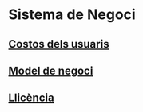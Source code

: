 <!-- TITLE: Sistema de Negoci -->
<!-- SUBTITLE: Sistema de Negoci -->

# Sistema de Negoci

<a href="https://wiki-js-epl.herokuapp.com/flutter/sistema-negoci/costos-usuaris">
	<h2 style="pointer-events: auto;
		 cursor: pointer; text-decoration:none;">Costos dels usuaris</h2>
	</div>
</a>
<a href="https://wiki-js-epl.herokuapp.com/flutter/sistema-negoci/negoci-ingressos">
	<h2 style="pointer-events: auto;
		 cursor: pointer; text-decoration:none;">Model de negoci</h2>
	</div>
</a>
<a href="https://wiki-js-epl.herokuapp.com/flutter/sistema-negoci/llicencia">
	<h2 style="pointer-events: auto;
		 cursor: pointer; text-decoration:none;">Llicència</h2>
	</div>
</a>
